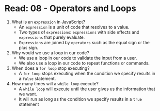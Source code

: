 # Read: 08 - Operators and Loops

1. What is an `expression` in JavaScript?
    - An `expression` is a unit of code that resolves to a value.
    - Two types of `expressions`: `expressions` with side effects and `expressions` that purely evaluate.
    - `Expressions` are joined by `operators` such as the equal sign or the plus sign.
2. Why would we use a loop in our code?
    - We use a loop in our code to validate the input from a user.
    - We also use a lopp in our code to repeat functions or commands.
3. When does a `for loop` stop executing?
    - A `for loop` stops executing when the condition we specify results in a `false` statement.
4. How many times will a `while loop` execute?
    - A `while loop` will execute until the user gives us the information that we want.
    - It will run as long as the condition we specify results in a `true` statement
